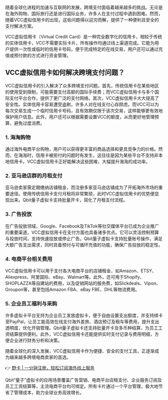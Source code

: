 随着全球化进程的加速与互联网的发展，跨境支付面临着越来越多的挑战。无论是在海外购物、国际旅行还是进行国际业务，许多人在支付过程中遇到困难。然而，随着VCC虚拟信用卡的出现，这些问题得以迎刃而解，提供了一种便利且安全的支付解决方案。

VCC虚拟信用卡（Virtual Credit Card）是一种完全数字化的信用卡，相较于传统的实体信用卡，VCC不需要实际卡片，所有操作均通过线上渠道完成。它能为用户提供一次性或临时的信用卡号码，便于完成特定的在线交易，用户还可以通过充值或预付款的方式进行资金管理。

## VCC虚拟信用卡如何解决跨境支付问题？

VCC虚拟信用卡的引入解决了众多跨境支付问题。首先，传统信用卡在某些地区的使用受到限制，可能需要支付高额的国际手续费；而VCC虚拟信用卡与多个国际支付平台合作，提供了更广泛的支付网络。其次，VCC虚拟信用卡大大提高了安全性。实体信用卡容易遭受盗刷，许多人对在线支付心存顾虑。而VCC可以为每次交易生成一个临时信用卡号码，且有效期仅限于该次交易，这样能够更有效地保护用户信息。此外，用户还可以根据需要设置VCC的额度，从而更好地管理预算，避免过度消费。

### 1. 海淘购物

通过海外电商平台购物，用户可以获得更丰富的商品选择和更具竞争力的价格。然而，在海淘时，信用卡被拒付的问题时有发生，这往往是因为某些平台不支持非本地信用卡。VCC虚拟信用卡正好能解决这些困难，大幅提升海淘的成功率。

### 2. 亚马逊店群的月租支付

亚马逊卖家需定期缴纳店铺租金，而注册多家亚马逊店铺成为了开拓海外市场的重要途径。使用传统信用卡支付月租将非常繁琐，此时VCC虚拟信用卡的优势便显现出来。Qbit量子虚拟卡支持批量开卡，简化了月租支付流程。

### 3. 广告投放

在广告投放领域，Google、Facebook及TikTok等社交媒体平台已成为企业推广的重要渠道，VCC虚拟信用卡在支付方面也具备诸多优点。它可以灵活控制预算与投放时间，支持快速投放或停止广告。Qbit量子虚拟卡支持批量账号操作，满足大额广告支出需求，同时具备预付与可循环充值的功能，确保广告投放的稳定性。

### 4. 电商平台相关费用

VCC虚拟信用卡可以用于支付各大电商平台的店铺租金，如Amazon、ETSY、Aliexpress、阿里国际、eBay、Walmart等。此外，还可用于Shopify、SHOPLAZZA等自建站的费用，以及促销网站的服务费，如Slickdeals、Vipon、Groupon等，甚至包括Amazon FBA、eBay FBE、DHL等物流费用。

### 5. 企业员工福利与采购

许多虚拟卡平台支持为企业员工发放虚拟卡，便于自由设置支出额度，并支持绑卡至PayPal，让员工能高效在线支付海外差旅、酒店预订及租车等费用，提升支出透明度，优化开销管理。Qbit量子虚拟卡还支持批量开卡及多币种结算，为员工工资结算提供便利。此外，VCC虚拟信用卡还能提供实时支付记录与费用明细，方便企业进行财务分析和决策。

随着全球化的深入发展，VCC虚拟信用卡作为便捷、安全的支付工具，正逐渐成为越来越多跨境电商卖家的首选。

👉 [野卡 | 一分钟注册，轻松订阅海外线上服务](https://bit.ly/bewildcard)

Qbit“量子”虚拟卡的应用场景覆盖广告营销、电商平台店租支付、企业服务订阅及员工工资结算等，主流电商平台均可绑定。所有卡片通过一个平台管理，极大地节省了管理成本，助力全球业务高效增长。